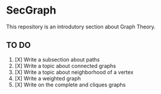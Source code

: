# SecGraph
This repository is an introdutory section about Graph Theory.


## TO DO

1. [X] Write a subsection about paths
2. [X] Write a topic about connected graphs
4. [X] Write a topic about neighborhood of a vertex
5. [X] Write a weighted graph
6. [X] Write on the complete and cliques graphs
<!---7. [ ] Write a subsection about the vertex orders
8. [ ] Write a subsection about trees-->


